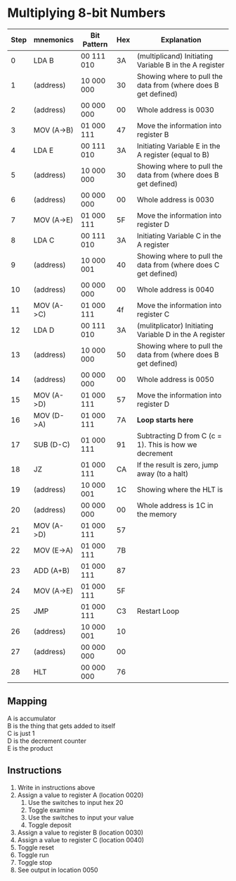 # Multiplying 8-bit Numbers

| Step |  mnemonics  |  Bit Pattern  |  Hex   | Explanation |
|------|-------------|---------------|--------|-------------|
|  0   | LDA B       | 00 111 010    |  3A    | (multiplicand) Initiating Variable B in the A register |
|  1   | (address)   | 10 000 000    |  30    | Showing where to pull the data from (where does B get defined) |
|  2   | (address)   | 00 000 000    |  00    | Whole address is 0030 |
|  3   | MOV (A->B)  | 01 000 111    |  47    | Move the information into register B |
|  4   | LDA E       | 00 111 010    |  3A    | Initiating Variable E in the A register (equal to B)|
|  5   | (address)   | 10 000 000    |  30    | Showing where to pull the data from (where does B get defined) |
|  6   | (address)   | 00 000 000    |  00    | Whole address is 0030 |
|  7   | MOV (A->E)  | 01 000 111    |  5F    | Move the information into register D |
|  8   | LDA C       | 00 111 010    |  3A    | Initiating Variable C in the A register |
|  9   | (address)   | 10 000 001    |  40    | Showing where to pull the data from (where does C get defined) |
|  10  | (address)   | 00 000 000    |  00    | Whole address is 0040 |
|  11  | MOV (A->C)  | 01 000 111    |  4f    | Move the information into register C |
|  12  | LDA D       | 00 111 010    |  3A    | (mulitplicator) Initiating Variable D in the A register |
|  13  | (address)   | 10 000 000    |  50    | Showing where to pull the data from (where does B get defined) |
|  14  | (address)   | 00 000 000    |  00    | Whole address is 0050 |
|  15  | MOV (A->D)  | 01 000 111    |  57    | Move the information into register D |
|  16  | MOV (D->A)  | 01 000 111    |  7A    | **Loop starts here** |
|  17  | SUB (D-C)   | 01 000 111    |  91    | Subtracting D from C (c = 1). This is how we decrement |
|  18  | JZ          | 01 000 111    |  CA    | If the result is zero, jump away (to a halt) |
|  19  | (address)   | 10 000 001    |  1C    | Showing where the HLT is |
|  20  | (address)   | 00 000 000    |  00    | Whole address is 1C in the memory |
|  21  | MOV (A->D)  | 01 000 111    |  57    |  |
|  22  | MOV (E->A)  | 01 000 111    |  7B    |  |
|  23  | ADD (A+B)   | 01 000 111    |  87    |  |
|  24  | MOV (A->E)  | 01 000 111    |  5F    |  |
|  25  | JMP         | 01 000 111    |  C3    | Restart Loop |
|  26  | (address)   | 10 000 001    |  10    |  |
|  27  | (address)   | 00 000 000    |  00    |  |
|  28  | HLT         | 00 000 000    |  76    |  |

## Mapping
A is accumulator <br>
B is the thing that gets added to itself<br>
C is just 1 <br>
D is the decrement counter <br>
E is the product <br>

## Instructions
1. Write in instructions above
2. Assign a value to register A (location 0020)
    1. Use the switches to input hex 20
    2. Toggle examine
    3. Use the switches to input your value
    4. Toggle deposit
3. Assign a value to register B (location 0030)
4. Assign a value to register C (location 0040)
5. Toggle reset
6. Toggle run
7. Toggle stop
8. See output in location 0050

